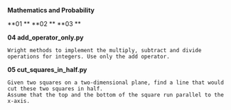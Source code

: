

**Mathematics and Probability**


**01 **
**02 **
**03 **


**04 add_operator_only.py**

    Wright methods to implement the multiply, subtract and divide operations for integers. Use only the add operator.


**05 cut_squares_in_half.py**
    
    Given two squares on a two-dimensional plane, find a line that would cut these two squares in half.
    Assume that the top and the bottom of the square run parallel to the x-axis.  
